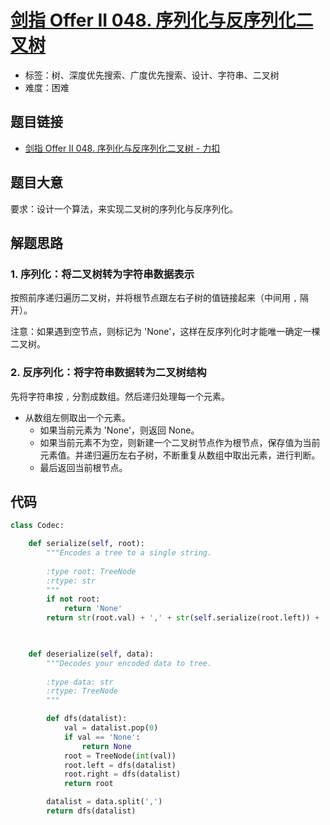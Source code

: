 # [剑指 Offer II 048. 序列化与反序列化二叉树](https://leetcode.cn/problems/h54YBf/)

- 标签：树、深度优先搜索、广度优先搜索、设计、字符串、二叉树
- 难度：困难

## 题目链接

- [剑指 Offer II 048. 序列化与反序列化二叉树 - 力扣](https://leetcode.cn/problems/h54YBf/)

## 题目大意

要求：设计一个算法，来实现二叉树的序列化与反序列化。

## 解题思路

### 1. 序列化：将二叉树转为字符串数据表示

按照前序递归遍历二叉树，并将根节点跟左右子树的值链接起来（中间用 `,` 隔开）。

注意：如果遇到空节点，则标记为 'None'，这样在反序列化时才能唯一确定一棵二叉树。

### 2. 反序列化：将字符串数据转为二叉树结构

先将字符串按 `,` 分割成数组。然后递归处理每一个元素。

- 从数组左侧取出一个元素。
    - 如果当前元素为 'None'，则返回 None。
    - 如果当前元素不为空，则新建一个二叉树节点作为根节点，保存值为当前元素值。并递归遍历左右子树，不断重复从数组中取出元素，进行判断。
    - 最后返回当前根节点。

## 代码

```python
class Codec:

    def serialize(self, root):
        """Encodes a tree to a single string.
        
        :type root: TreeNode
        :rtype: str
        """
        if not root:
            return 'None'
        return str(root.val) + ',' + str(self.serialize(root.left)) + ',' + str(self.serialize(root.right))

        

    def deserialize(self, data):
        """Decodes your encoded data to tree.
        
        :type data: str
        :rtype: TreeNode
        """

        def dfs(datalist):
            val = datalist.pop(0)
            if val == 'None':
                return None
            root = TreeNode(int(val))
            root.left = dfs(datalist)
            root.right = dfs(datalist)
            return root

        datalist = data.split(',')
        return dfs(datalist)
```

